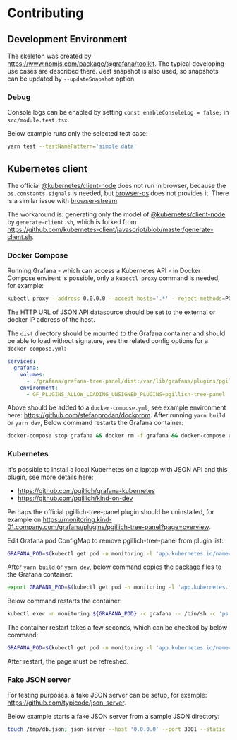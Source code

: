 # Contributing

## Development Environment

The skeleton was created by <https://www.npmjs.com/package/@grafana/toolkit>. The typical developing use cases are described there.
Jest snapshot is also used, so snapshots can be updated by `--updateSnapshot` option.

### Debug

Console logs can be enabled by setting `const enableConsoleLog = false;` in `src/module.test.tsx`.

Below example runs only the selected test case:

```sh
yarn test --testNamePattern='simple data'
```

## Kubernetes client

The official [@kubernetes/client-node](https://www.npmjs.com/package/@kubernetes/client-node) does not run in browser, because the `os.constants.signals` is needed, but [browser-os](https://www.npmjs.com/package/browser-os) does not provides it.
There is a similar issue with [browser-stream](https://www.npmjs.com/package/browser-stream).

The workaround is: generating only the model of [@kubernetes/client-node](https://www.npmjs.com/package/@kubernetes/client-node) by `generate-client.sh`, which is forked from <https://github.com/kubernetes-client/javascript/blob/master/generate-client.sh>.

### Docker Compose

Running Grafana - which can access a Kubernetes API - in Docker Compose envirent is possible, only a `kubectl proxy` command is needed, for example:

```sh
kubectl proxy --address 0.0.0.0 --accept-hosts='.*' --reject-methods=POST,PUT,PATCH -v5
```

The HTTP URL of JSON API datasource should be set to the external or docker IP address of the host.

The `dist` directory should be mounted to the Grafana container and should be able to load without signature, see the related config options for a `docker-compose.yml`:

```yaml
services:
  grafana:
    volumes:
      - ./grafana/grafana-tree-panel/dist:/var/lib/grafana/plugins/pgillich-tree-panel
    environment:
      - GF_PLUGINS_ALLOW_LOADING_UNSIGNED_PLUGINS=pgillich-tree-panel
```

Above should be added to a `docker-compose.yml`, see example environment here: <https://github.com/stefanprodan/dockprom>. After running `yarn build` or `yarn dev`, Below command restarts the Grafana container:

```sh
docker-compose stop grafana && docker rm -f grafana && docker-compose up -d grafana
```

### Kubernetes

It's possible to install a local Kubernetes on a laptop with JSON API and this plugin, see more details here:

* <https://github.com/pgillich/grafana-kubernetes>
* <https://github.com/pgillich/kind-on-dev>

Perhaps the official pgillich-tree-panel plugin should be uninstalled, for example on <https://monitoring.kind-01.company.com/grafana/plugins/pgillich-tree-panel?page=overview>.

Edit Grafana pod ConfigMap to remove pgillich-tree-panel from plugin list:

```sh
GRAFANA_POD=$(kubectl get pod -n monitoring -l 'app.kubernetes.io/name=grafana' -o name | sed 's#^pod/##g'); kubectl edit cm -n monitoring prometheus-stack-grafana;
```

After `yarn build` or `yarn dev`, below command copies the package files to the Grafana container:

```sh
export GRAFANA_POD=$(kubectl get pod -n monitoring -l 'app.kubernetes.io/name=grafana' -o name | sed 's#^pod/##g'); kubectl exec -n monitoring ${GRAFANA_POD} -c grafana -- /bin/sh -c 'rm -rf /var/lib/grafana/plugins/pgillich-tree-panel'; kubectl cp ./dist -n monitoring -c grafana ${GRAFANA_POD}:/var/lib/grafana/plugins/pgillich-tree-panel; kubectl exec -n monitoring ${GRAFANA_POD} -c grafana -- /bin/sh -c 'rm -f /var/lib/grafana/plugins/pgillich-tree-panel/MANIFEST.txt'; kubectl exec -n monitoring ${GRAFANA_POD} -c grafana -- /bin/sh -c 'grep version /var/lib/grafana/plugins/pgillich-tree-panel/plugin.json';
```

Below command restarts the container:

```sh
kubectl exec -n monitoring ${GRAFANA_POD} -c grafana -- /bin/sh -c 'ps -ef; kill 1'
```

The container restart takes a few seconds, which can be checked by below command:

```sh
GRAFANA_POD=$(kubectl get pod -n monitoring -l 'app.kubernetes.io/name=grafana' -o name | sed 's#^pod/##g'); kubectl exec -n monitoring ${GRAFANA_POD} -c grafana -- /bin/sh -c 'ps -ef'
```

After restart, the page must be refreshed.

### Fake JSON server

For testing purposes, a fake JSON server can be setup, for example: <https://github.com/typicode/json-server>.

Below example starts a fake JSON server from a sample JSON directory:

```sh
touch /tmp/db.json; json-server --host '0.0.0.0' --port 3001 --static ./test/tmp/ /tmp/db.json
```
